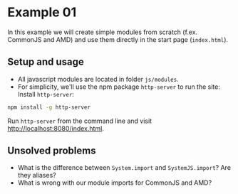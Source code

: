 # Example 01

In this example we will create simple modules from scratch (f.ex. CommonJS and AMD) and use them directly in the start page (`index.html`).

## Setup and usage

- All javascript modules are located in folder `js/modules`.
- For simplicity, we'll use the npm package `http-server` to run the site:
Install `http-server`:
```bash
npm install -g http-server
```

Run `http-server` from the command line and visit [http://localhost:8080/index.html](http://localhost:8080/index.html).

## Unsolved problems

- What is the difference between `System.import` and `SystemJS.import`? Are they aliases?
- What is wrong with our module imports for CommonJS and AMD?
